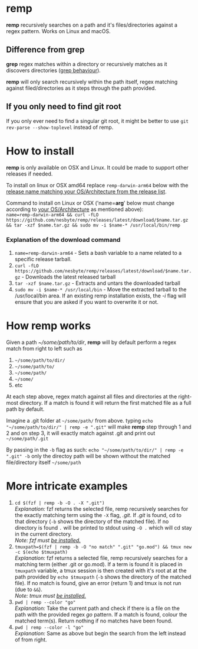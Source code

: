 
# **remp**
**remp** recursively searches on a path and it's files/directories against a regex pattern. Works on Linux and macOS.

## Difference from grep
**grep** regex matches within a directory or recursively matches as it discovers directories ([grep behaviour](https://www.gnu.org/software/grep/manual/grep.html)).

**remp** will only search recursively within the path itself,
regex matching against filed/directories as it steps through the path provided.

## If you only need to find git root
If you only ever need to find a singular git root, it might be better to use `git rev-parse --show-toplevel` instead of remp.

# How to install
**remp** is only available on OSX and Linux. It could be made to support other releases if needed.

To install on linux or OSX amd64 replace `remp-darwin-arm64` below with the [release name matching your OS/Architecture from the release list](https://github.com/nesbyte/remp/releases).

Command to install on Linux or OSX ('name=**arg**' below must change according to [your OS/Architecture](https://github.com/nesbyte/remp/releases) as mentioned above):  
`name=remp-darwin-arm64 && curl -fLO https://github.com/nesbyte/remp/releases/latest/download/$name.tar.gz && tar -xzf $name.tar.gz && sudo mv -i $name-* /usr/local/bin/remp`


### Explanation of the download command
1. `name=remp-darwin-arm64` - Sets a bash variable to a name related to a specific release tarball.
2. `curl -fLO https://github.com/nesbyte/remp/releases/latest/download/$name.tar.gz` - Downloads the latest released tarball
3. `tar -xzf $name.tar.gz` - Extracts and untars the downloaded tarball
4. `sudo mv -i $name-* /usr/local/bin` - Move the extracted tarball to the /usr/local/bin area. If an existing remp installation exists, the *-i* flag will ensure that you are asked if you want to overwrite it or not.

# How **remp** works

Given a path *~/some/path/to/dir*,
**remp** will by default perform a regex match from right to left such as 
1. `~/some/path/to/dir/`
2. `~/some/path/to/`
3. `~/some/path/`
4. `~/some/`
5. etc

At each step above, regex match against all files and directories at the right-most directory. If a match is found it will return the first matched file as a full path by default.

Imagine a .git folder at `~/some/path/` from above.
typing `echo "~/some/path/to/dir/" | remp -e ".git"` will make
**remp** step through 1 and 2 and on step 3, it will exactly match against .git and print out `~/some/path/.git`

By passing in the `-b` flag as such: `echo "~/some/path/to/dir/" | remp -e ".git" -b` only the directoy path will be shown without the matched file/directory itself  `~/some/path`


# More intricate examples
1. `cd $(fzf | remp -b -O . -X ".git")`  
*Explanation:* fzf returns the selected file, remp recursively searches for the exactly matching term using the `-X` flag, *.git*. If *.git* is found, cd to that directory (`-b` shows the directory of the matched file). If no directory is found `.` will be printed to stdout using `-O .` which will cd stay in the current directory.   
*Note: fzf must [be installed.](https://github.com/tmux/tmux/wiki/Installing)*  
2. `tmuxpath=$(fzf | remp -b -O "no match" ".git" "go.mod") && tmux new -c $(echo $tmuxpath)`  
*Explanation:* fzf returns a selected file, remp recursively searches for a matching term (either .git or go.mod). If a term is found it is placed in `tmuxpath` variable, a tmux session is then created with it's root at at the path provided by `echo $tmuxpath` (`-b` shows the directory of the matched file). If no match is found, give an error (return 1) and tmux is not run (due to `&&`).  
*Note: tmux must [be installed.](https://github.com/junegunn/fzf?tab=readme-ov-file#installation)*  
3. `pwd | remp --color "go"`  
*Explanation:* Take the current path and check if there is a file on the path with the provided regex *go* pattern. If a match is found, colour the matched term(s). Return nothing if no matches have been found. 
4. `pwd | remp --color -l "go"`  
*Explanation:* Same as above but begin the search from the left instead of from right.